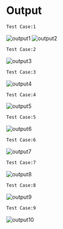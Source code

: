 



# Output
```bash
Test Case:1
```

![output1](https://user-images.githubusercontent.com/94118726/143028344-4a164747-cebb-4ed5-a59f-c6f3e905643c.JPG)
![output2](https://user-images.githubusercontent.com/94118726/143028490-27e00fd3-f184-47e1-a7f0-596dd800bbed.JPG)

```bash
Test Case:2
```

![output3](https://user-images.githubusercontent.com/94118726/143030300-0a97f914-3664-4859-805f-1ce8a31c15ef.JPG)



```bash
Test Case:3
```
![output4](https://user-images.githubusercontent.com/94118726/143030343-c98ff0ce-866f-403d-a5d0-ac91565034b5.JPG)


```bash
Test Case:4
```
![output5](https://user-images.githubusercontent.com/94118726/143030424-03b77935-2e29-4779-b6d2-71b91838415f.JPG)



```bash
Test Case:5
```

![output6](https://user-images.githubusercontent.com/94118726/143030510-f60b946a-ce84-47f5-9745-91d572271c1b.JPG)


```bash
Test Case:6
```
![output7](https://user-images.githubusercontent.com/94118726/143030566-3c8276d7-de88-4cb0-aab1-ca8f11e22cba.JPG)


```bash
Test Case:7
```
![output8](https://user-images.githubusercontent.com/94118726/143030624-845fef5a-e4bc-4588-9398-f9869430c8c9.JPG)


```bash
Test Case:8
```
![output9](https://user-images.githubusercontent.com/94118726/143030678-9a98781e-5113-4644-988c-a6a13b3de948.JPG)


```bash
Test Case:9

```
![output10](https://user-images.githubusercontent.com/94118726/143031528-1f7f3e72-2a52-488c-adb4-66b2ab82dc6a.JPG)

